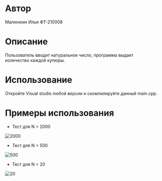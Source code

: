 # Автор

Малюнкин Илья ФТ-210008

# Описание

Пользователь вводит натуральное число, программа выдает количество каждой купюры.

# Использование

Откройте Visual studio любой версии и скомпилируйте данный main.cpp.

# Примеры использования

- Тест для N = 2000

![2000](https://user-images.githubusercontent.com/114622207/204625386-a8f9bf94-80a6-4a27-ac99-6c37709e4dd8.png)

- Тест для N = 500

![500](https://user-images.githubusercontent.com/114622207/204625432-4fefe1d3-cec1-45cb-be54-2a69a6f1f60e.png)

- Тест для N = 20

![20](https://user-images.githubusercontent.com/114622207/204625528-b3e073f8-5c1a-4c2e-896d-a3b86bd0578c.png)
